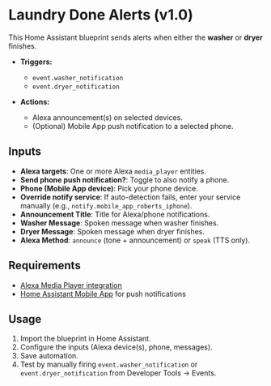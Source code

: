 # Laundry Done Alerts (v1.0)

This Home Assistant blueprint sends alerts when either the **washer** or **dryer** finishes.

- **Triggers:**  
  - `event.washer_notification`  
  - `event.dryer_notification`  

- **Actions:**  
  - Alexa announcement(s) on selected devices.  
  - (Optional) Mobile App push notification to a selected phone.  

## Inputs

- **Alexa targets**: One or more Alexa `media_player` entities.  
- **Send phone push notification?**: Toggle to also notify a phone.  
- **Phone (Mobile App device)**: Pick your phone device.  
- **Override notify service**: If auto-detection fails, enter your service manually (e.g., `notify.mobile_app_roberts_iphone`).  
- **Announcement Title**: Title for Alexa/phone notifications.  
- **Washer Message**: Spoken message when washer finishes.  
- **Dryer Message**: Spoken message when dryer finishes.  
- **Alexa Method**: `announce` (tone + announcement) or `speak` (TTS only).  

## Requirements

- [Alexa Media Player integration](https://github.com/custom-components/alexa_media_player)  
- [Home Assistant Mobile App](https://companion.home-assistant.io/) for push notifications  

## Usage

1. Import the blueprint in Home Assistant.  
2. Configure the inputs (Alexa device(s), phone, messages).  
3. Save automation.  
4. Test by manually firing `event.washer_notification` or `event.dryer_notification` from Developer Tools → Events.  
